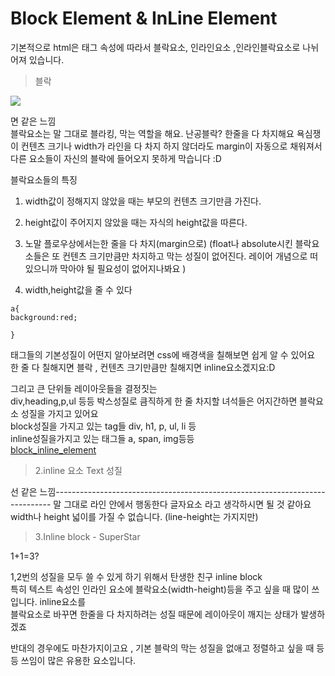 # Block Element & InLine Element

기본적으로 html은 태그 속성에 따라서 블락요소, 인라인요소 ,인라인블락요소로 나뉘어져 있습니다.

> 블락

![](https://blogfiles.pstatic.net/MjAxNzAxMzFfMTEw/MDAxNDg1Nzg4OTMyNjE4.PkD8jxV-EKFxFT5y0U0TZspSsKzX-CtFB0htUwGWUMgg.cfhf16MaXTUjJzncZfBeZUq4FDz0sbl0Waj5pcrUDH8g.PNG.lyhy0310/%EA%B7%B8%EB%A6%BC4.png)

면 같은 느낌 </br>
블락요소는 말 그대로 블라킹, 막는 역할을 해요. 난공블락?
한줄을 다 차지해요 욕심쟁이 컨텐츠 크기나 width가 라인을 다 차지 하지 않더라도 margin이 자동으로 채워져서 다른 요소들이 자신의 블락에 들어오지 못하게 막습니다 :D

블락요소들의 특징

1. width값이 정해지지 않았을 때는  부모의 컨텐츠 크기만큼 가진다.

1. height값이 주어지지 않았을 때는 자식의 height값을 따른다.
1. 노말 플로우상에서는한 줄을 다 차지(margin으로)
    (float나 absolute시킨 블락요소들은 또 컨텐츠 크기만큼만 차지하고 막는 성질이 없어진다.
      레이어 개념으로 떠 있으니까 막아야 될 필요성이 없어지나봐요 )
1. width,height값을 줄 수 있다

```
a{
background:red;

}
```

태그들의 기본성질이 어떤지 알아보려면 css에 배경색을 칠해보면 쉽게 알 수 있어요 </br>
한 줄 다 칠해지면 블락 , 컨텐츠 크기만큼만 칠해지면 inline요소겠지요:D

그리고 큰 단위들 레이아웃들을 결정짓는 </br>
div,heading,p,ul 등등  박스성질로 큼직하게 한 줄 차지할 녀석들은 어지간하면 블락요소 성질을 가지고 있어요 </br>
block성질을 가지고 있는 tag들 div, h1, p, ul, li 등</br>
inline성질을가지고 있는 태그들 a, span, img등등 </br>
[block_inline_element](http://www.w3schools.com/html/html_blocks.asp)

> 2.inline 요소 Text 성질

선 같은 느낌-----------------------------------------------------------------------------
말 그대로 라인 안에서 행동한다 글자요소 라고 생각하시면 될 것 같아요 width나 height 넓이를 가질 수 없습니다.
(line-height는 가지지만)

> 3.Inline block - SuperStar

1+1=3?

1,2번의 성질을 모두 쓸 수 있게 하기 위해서 탄생한 친구 inline block </br>
특히 텍스트 속성인 인라인 요소에  블락요소(width-height)등을 주고 싶을 때
많이 쓰입니다. inline요소를 </br>
블락요소로 바꾸면 한줄을 다 차지하려는 성질 때문에 레이아웃이 깨지는 상태가 발생하겠죠

반대의 경우에도 마찬가지이고요 , 기본 블락의 막는 성질을 없애고 정렬하고 싶을 때 등등 쓰임이 많은 유용한 요소입니다.